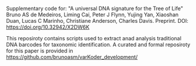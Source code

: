 Supplementary code for: "A universal DNA signature for the Tree of Life" Bruno AS de Medeiros, Liming Cai, Peter J Flynn, Yujing Yan, Xiaoshan Duan, Lucas C Marinho, Christiane Anderson, Charles Davis. Preprint. DOI: https://doi.org/10.32942/X2DW6K

This reposiroty contains scripts used to extract anad analysis traditional DNA barcodes for taxonomic identification. A curated and formal reposiroty for this paper is provided in https://github.com/brunoasm/varKoder_development/
